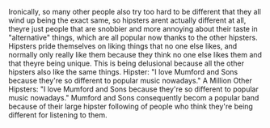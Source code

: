 Ironically, so many other people also try too hard to be different that they all wind up being the exact same, so hipsters arent actually different at all, theyre just people that are snobbier and more annoying about their taste in "alternative" things, which are all popular now thanks to the other hipsters.
Hipsters pride themselves on liking things that no one else likes, and normally only really like them because they think no one else likes them and that theyre being unique. This is being delusional because all the other hipsters also like the same things.
Hipster: "I love Mumford and Sons because they're so different to popular music nowadays."
A Million Other Hipsters: "I love Mumford and Sons because they're so different to popular music nowadays."
Mumford and Sons consequently becom a popular band because of their large hipster following of people who think they're being different for listening to them.